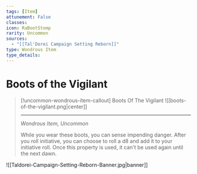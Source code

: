```yaml
---
tags: [Item]
attunement: False
classes: 
icon: RaBootStomp
rarity: Uncommon
sources:
  - "[[Tal'Dorei Campaign Setting Reborn]]"
type: Wondrous Item
type_details: 
---
```

# Boots of the Vigilant
>[!uncommon-wondrous-item-callout] Boots Of The Vigilant
>![[boots-of-the-vigilant.png|center]]
>
>---
>
>*Wondrous Item, Uncommon*
>
>While you wear these boots, you can sense impending danger. After you roll initiative, you can choose to roll a d8 and add it to your initiative roll. Once this property is used, it can't be used again until the next dawn.

![[Taldorei-Campaign-Setting-Reborn-Banner.jpg|banner]]
